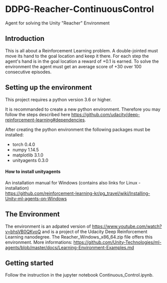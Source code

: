 # DDPG-Reacher-ContinuousControl
Agent for solving the Unity "Reacher" Environment

## Introduction
This is all about a Reinforcement Learning problem. A double-jointed must move its hand to the goal location and keep it there. For each step the agent's hand is in the goal location a reward of +0.1 is earned.
To solve the environment the agent must get an average score of +30 over 100 consecutive episodes.

## Setting up the environment 
This project requires a python version 3.6 or higher.

It is recommanded to create a new python environment. Therefore you may follow the steps described here https://github.com/udacity/deep-reinforcement-learning#dependencies.

After creating the python environment the following packages must be installed:
 - torch 0.4.0
 - numpy 1.14.5
 - matplotlib 3.1.0
 - unityagents 0.3.0

#### How to install unityagents
An installation manual for Windows (contains also links for Linux - installation)  
https://github.com/reinforcement-learning-kr/pg_travel/wiki/Installing-Unity-ml-agents-on-Windows

## The Environment
The environment is an adpated version of https://www.youtube.com/watch?v=bhsVB0QKvoQ and is a project of the Udacity Deep Reinforcement Learning nanodegree. The Reacher_Windows_x86_64.zip file offers this environment.
More informations: https://github.com/Unity-Technologies/ml-agents/blob/master/docs/Learning-Environment-Examples.md

## Getting started
Follow the instruction in the jupyter notebook Continuous_Control.ipynb.
